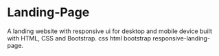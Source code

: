 # Landing-Page
A landing website with responsive ui for desktop and mobile device built with HTML, CSS and Bootstrap. css html bootstrap responsive-landing-page.
